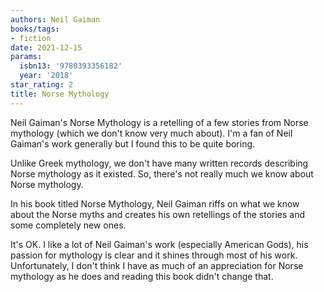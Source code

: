 ```yaml
---
authors: Neil Gaiman
books/tags:
- fiction
date: 2021-12-15
params:
  isbn13: '9780393356182'
  year: '2018'
star_rating: 2
title: Norse Mythology
---
```


Neil Gaiman's Norse Mythology is a retelling of a few stories from Norse
mythology (which we don't know very much about). I'm a fan of Neil Gaiman's work
generally but I found this to be quite boring.

<!--more-->

Unlike Greek mythology, we don't have many written records describing Norse
mythology as it existed. So, there's not really much we know about Norse
mythology.

In his book titled Norse Mythology, Neil Gaiman riffs on what we know about the
Norse myths and creates his own retellings of the stories and some completely
new ones.

It's OK. I like a lot of Neil Gaiman's work (especially American Gods), his
passion for mythology is clear and it shines through most of his work.
Unfortunately, I don't think I have as much of an appreciation for Norse
mythology as he does and reading this book didn't change that.